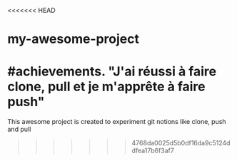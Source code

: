 <<<<<<< HEAD
# my-awesome-project
#achievements.
 "J'ai réussi à faire clone, pull et je m'apprête à faire push"
=======
This awesome project is created to experiment git notions like clone, push and pull
>>>>>>> 4768da0025d5b0df16da9c5124ddfea17b6f3af7
